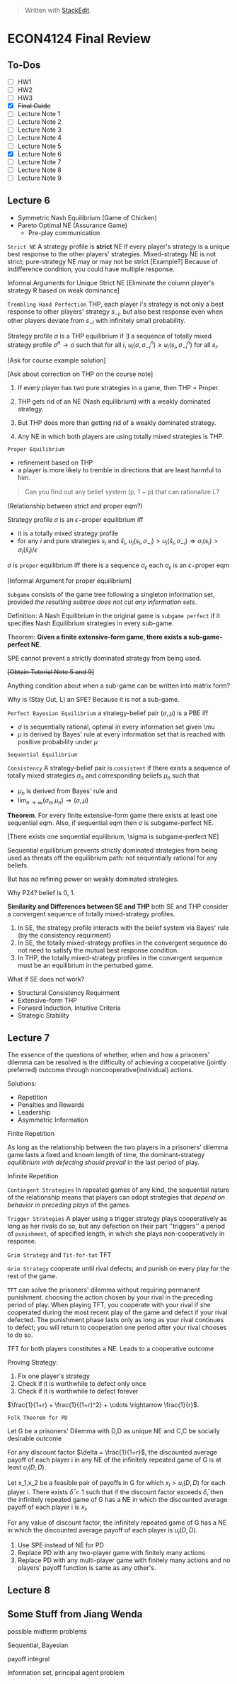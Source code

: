 


> Written with [StackEdit](https://stackedit.io/).
# ECON4124 Final Review
## To-Dos

 - [ ] HW1
 - [ ] HW2
 - [ ] HW3
 - [x] ~~Final Guide~~
 - [ ] Lecture Note 1
 - [ ] Lecture Note 2
 - [ ] Lecture Note 3
 - [ ] Lecture Note 4
 - [ ] Lecture Note 5
 - [x] Lecture Note 6
 - [ ] Lecture Note 7
 - [ ] Lecture Note 8
 - [ ] Lecture Note 9

## Lecture 6
- Symmetric Nash Equilibrium (Game of Chicken)
- Pareto Optimal NE (Assurance Game)
	- Pre-play communication

`Strict NE`
A strategy profile is **strict** NE if every player's strategy is a unique best response to the other players' strategies. 
Mixed-strategy NE is not strict; pure-strategy NE may or may not be strict
[Example?] Because of indifference condition, you could have multiple response.

Informal Arguments for Unique Strict NE [Eliminate the column player's strategy R based on weak dominance]

`Trembling Hand Perfection`
THP, each player i's strategy is not only a best response to other players' strategy $s_{-i}$, but also best response even when other players deviate from $s_{-i}$ with infinitely small probability. 

Strategy profile $\sigma$ is a THP equilibrium if $\exists$ a sequence of totally mixed strategy profile $\sigma^n \rightarrow \sigma$ such that for all $i$, $u_i(\sigma, \sigma_{-i}^n) \geq  u_i(s_i, \sigma^n_{-i})$ for all $s_i$.

[Ask for course example solution]

[Ask about correction on THP on the course note]

1. If every player has two pure strategies in a game, then THP = Proper.

2. THP gets rid of an NE (Nash equilibrium) with a weakly dominated strategy.

3. But THP does more than getting rid of a weakly dominated strategy.

4. Any NE in which both players are using totally mixed strategies is THP.

`Proper Equilibrium`
- refinement based on THP
- a player is more likely to tremble in directions that are least harmful to him.


> Can you ﬁnd out any belief system (p, 1 − p) that can rationalize L?

(Relationship between strict and proper eqm?)

Strategy profile $\sigma$ is an $\epsilon-$proper equilibrium iff 
- it is a totally mixed strategy profile
- for any $i$ and pure strategies $s_i$ and $\hat s_i$, 
$u_i(s_i,\sigma_{-i}) > u_i(\hat s_i, \sigma_{-i}) \Rightarrow \sigma_i(s_i) > \sigma_i(\hat s_i)/\epsilon$

$\sigma$ is `proper` equilibrium iff there is a sequence $\sigma_\epsilon$ each $\sigma_\epsilon$ is an $\epsilon-$proper eqm

[Informal Argument for proper equilibrium]

`Subgame` consists of the game tree following a singleton information set, provided *the resulting subtree does not cut any information sets*.

Definition: A Nash Equilibrium in the original game is `subgame perfect` if it specifies Nash Equilibrium strategies in every sub-game. 

Theorem: **Given a finite extensive-form game, there exists a sub-game-perfect NE**. 

SPE cannot prevent a strictly dominated strategy from being used. 

~~[Obtain Tutorial Note 5 and 9]~~

Anything condition about when a sub-game can be written into matrix form?

Why is (Stay Out, L) an SPE? Because it is not a sub-game.

`Perfect Bayesian Equilibrium`
a strategy-belief pair $(\sigma, \mu)$ is a PBE iff
- $\sigma$ is sequentially rational, optimal in every information set given \mu
- $\mu$ is derived by Bayes' rule at every information set that is reached with positive probability under $\mu$

`Sequential Equilibrium`

`Consistency` A strategy-belief pair is `consistent` if there exists a sequence of totally mixed strategies $\sigma_n$ and corresponding beliefs $\mu_n$ such that
- $\mu_n$ is derived from Bayes' rule and
- $\lim_{n\rightarrow \infty} (\sigma_n, \mu_n) \rightarrow (\sigma, \mu)$


**Theorem**. For every finite extensive-form game there exists at least one sequential eqm. Also, if sequential eqm then $\sigma$ is subgame-perfect NE.

[There exists one sequential equilibrium, \sigma is subgame-perfect NE]

Sequential equilibrium prevents strictly dominated strategies from being used as threats off the equilibrium path: not sequentially rational for any beliefs.

But has no refining power on weakly dominated strategies.

Why P24? belief is 0, 1.

**Similarity and Differences between SE and THP**
both SE and THP consider a convergent sequence of totally mixed-strategy profiles.

1. In SE, the strategy profile interacts with the belief system via Bayes' rule (by the consistency requirment)
2. In SE, the totally mixed-strategy profiles in the convergent sequence do not need to satisfy the mutual best response condition.
3. In THP, the totally mixed-strategy profiles in the convergent sequence must be an equilibrium in the perturbed game.

What if SE does not work?
- Structural Consistency Requirment
- Extensive-form THP
- Forward Induction, Intuitive Criteria
- Strategic Stability

## Lecture 7

The essence of the questions of whether, when and how a prisoners' dilemma can be resolved is the difficulty of achieving a cooperative (jointly preferred) outcome through noncooperative(individual) actions.

Solutions:
- Repetition
- Penalties and Rewards
- Leadership
- Asymmetric Information

Finite Repetition

As long as the relationship between the two players in a prisoners' dilemma game lasts a fixed and known length of time, the dominant-strategy *equilibrium with defecting should prevail* in the last period of play.

Infinite Repetition

`Contingent Strategies`
In repeated games of any kind, the sequential nature of the relationship means that players can adopt strategies that *depend on behavior in preceding plays* of the games.

`Trigger Strategies`
A player using a trigger strategy plays cooperatively as long as her rivals do so, but any defection on their part ''triggers'' a period of `punishment`, of specified length, in which she plays non-cooperatively in response.

`Grim Strategy` and `Tit-for-tat` TFT

`Grim Strategy` cooperate until rival defects; and punish on every play for the rest of the game.

`TFT` can solve the prisoners' dilemma without requiring permanent punishment.
choosing the action chosen by your rival in the preceding period of play. When playing TFT, you cooperate with your rival if she cooperated during the most recent play of the game and defect if your rival defected. The punishment phase lasts only as long as your rival continues to defect; you will return to cooperation one period after your rival chooses to do so.

TFT for both players constitutes a NE. Leads to a cooperative outcome

Proving Strategy:
1. Fix one player's strategy
2. Check if it is worthwhile to defect only once
3. Check if it is worthwhile to defect forever

$\frac{1}{1+r} + \frac{1}{(1+r)^2} + \cdots \rightarrow \frac{1}{r}$.

`Folk Theorem for PD`

Let G be a prisoners' Dilemma with D,D as unique NE and C,C be socially desirable outcome

For any discount factor $\delta = \frac{1}{1+r}$, the discounted average payoff of each player i in any NE of the infinitely repeated game of G is at least $u_i(D,D)$.

Let x_1,x_2 be a feasible pair of payoffs in G for which $x_i > u_i(D,D)$ for each player i. There exists $\bar\delta < 1$ such that if the discount factor exceeds $\bar\delta$, then the infinitely repeated game of G has a NE in which the discounted average payoff of each player i is $x_i$. 

For any value of discount factor, the infinitely repeated game of G has a NE in which the discounted average payoff of each player is $u_i(D,D)$.

1. Use SPE instead of NE for PD
2. Replace PD with any two-player game with finitely many actions
3. Replace PD with any multi-player game with finitely many actions and no players' payoff function is same as any other's.

## Lecture 8



## Some Stuff from Jiang Wenda

possible midterm problems

Sequential, Bayesian 

payoff integral

Information set, principal agent problem


<!--stackedit_data:
eyJoaXN0b3J5IjpbLTExODAxNTk0NywtNTQxNzE5OTczLDkxMj
M4MzI2NSwtMjEwNDQwODA0OCwyODg0MjAzMTQsLTQyMTMxODI3
MCw3Nzc0MTI0MDcsLTE4MDc0NDg0MjksMTIyMzQ3OTgwNywtMT
gwNzQ0ODQyOSwxNzg2NDA4NTMsMTU4NDE3OTUyMywtMTQ4MTcw
NTAyMiwtNDg2MzQ5MDI5LDE0NzM0MjQ4MzUsLTEwNjM5NTcyNz
MsMTI2MjY4NDA0NywtOTcwMDAwMjgxLDEyMTcyMjM4NTksLTE4
ODk2MTYxNzVdfQ==
-->